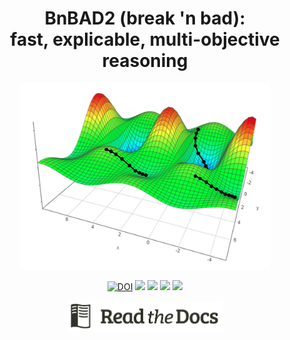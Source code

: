 <center>
<h1> BnBAD2 (break 'n bad):<br>fast, explicable, multi-objective reasoning</h1>

<p>
<img width=400 src="docs/moea.png">
</p>
<p>
<a href="https://zenodo.org/badge/latestdoi/326061406"><img src="https://zenodo.org/badge/326061406.svg" alt="DOI"></a>
<img src="https://img.shields.io/badge/language-python3,bash-blue">
<img src="https://img.shields.io/badge/purpose-ai%20,%20se-blueviolet">
<a href="https://travis-ci.com/timm/bnbad2"><img src="https://travis-ci.com/timm/bnbad2.svg?branch=main"></a>
<img src="https://img.shields.io/badge/license-mit-lightgrey">
</p>
<p>
<a href="http://menzies.us/bnbad2/duo4.html"><img xxxalign=middle width=250  src=docs/readdocs.png></a>
</p>
</center>



